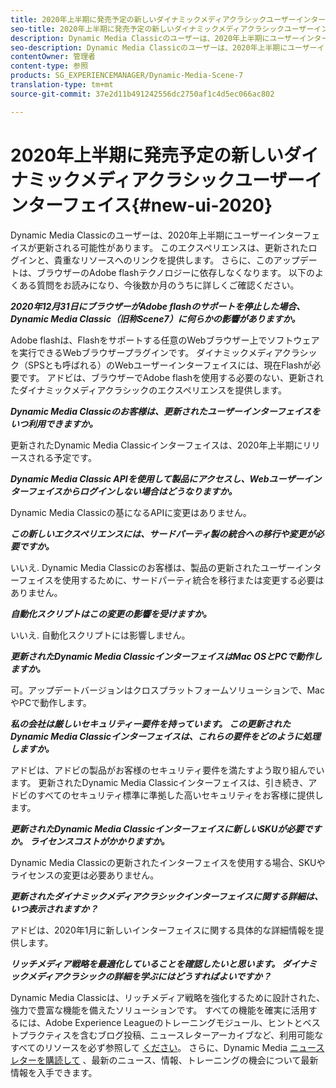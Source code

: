 ```yaml
---
title: 2020年上半期に発売予定の新しいダイナミックメディアクラシックユーザーインターフェイス
seo-title: 2020年上半期に発売予定の新しいダイナミックメディアクラシックユーザーインターフェイス
description: Dynamic Media Classicのユーザーは、2020年上半期にユーザーインターフェイスが更新される可能性があります。 このエクスペリエンスは、更新されたログインと重要なリソースへのリンクを提供します。また、この更新は、ブラウザーのAdobe flashテクノロジーに依存しなくなります。
seo-description: Dynamic Media Classicのユーザーは、2020年上半期にユーザーインターフェイスが更新される可能性があります。 このエクスペリエンスは、更新されたログインと重要なリソースへのリンクを提供します。また、この更新は、ブラウザーのAdobe flashテクノロジーに依存しなくなります。
contentOwner: 管理者
content-type: 参照
products: SG_EXPERIENCEMANAGER/Dynamic-Media-Scene-7
translation-type: tm+mt
source-git-commit: 37e2d11b491242556dc2750af1c4d5ec066ac802

---
```



# 2020年上半期に発売予定の新しいダイナミックメディアクラシックユーザーインターフェイス{#new-ui-2020}

Dynamic Media Classicのユーザーは、2020年上半期にユーザーインターフェイスが更新される可能性があります。 このエクスペリエンスは、更新されたログインと、貴重なリソースへのリンクを提供します。 さらに、このアップデートは、ブラウザーのAdobe flashテクノロジーに依存しなくなります。 以下のよくある質問をお読みになり、今後数か月のうちに詳しくご確認ください。

**_2020年12月31日にブラウザーがAdobe flashのサポートを停止した場合、Dynamic Media Classic（旧称Scene7）に何らかの影響がありますか。_**

Adobe flashは、Flashをサポートする任意のWebブラウザー上でソフトウェアを実行できるWebブラウザープラグインです。 ダイナミックメディアクラシック（SPSとも呼ばれる）のWebユーザーインターフェイスには、現在Flashが必要です。 アドビは、ブラウザーでAdobe flashを使用する必要のない、更新されたダイナミックメディアクラシックのエクスペリエンスを提供します。

**_Dynamic Media Classicのお客様は、更新されたユーザーインターフェイスをいつ利用できますか。_**

更新されたDynamic Media Classicインターフェイスは、2020年上半期にリリースされる予定です。

**_Dynamic Media Classic APIを使用して製品にアクセスし、Webユーザーインターフェイスからログインしない場合はどうなりますか。_**

Dynamic Media Classicの基になるAPIに変更はありません。

**_この新しいエクスペリエンスには、サードパーティ製の統合への移行や変更が必要ですか。_**

いいえ. Dynamic Media Classicのお客様は、製品の更新されたユーザーインターフェイスを使用するために、サードパーティ統合を移行または変更する必要はありません。

**_自動化スクリプトはこの変更の影響を受けますか。_**

いいえ. 自動化スクリプトには影響しません。

**_更新されたDynamic Media ClassicインターフェイスはMac OSとPCで動作しますか。_**

可。アップデートバージョンはクロスプラットフォームソリューションで、MacやPCで動作します。

**_私の会社は厳しいセキュリティー要件を持っています。 この更新されたDynamic Media Classicインターフェイスは、これらの要件をどのように処理しますか。_**

アドビは、アドビの製品がお客様のセキュリティ要件を満たすよう取り組んでいます。 更新されたDynamic Media Classicインターフェイスは、引き続き、アドビのすべてのセキュリティ標準に準拠した高いセキュリティをお客様に提供します。

**_更新されたDynamic Media Classicインターフェイスに新しいSKUが必要ですか。 ライセンスコストがかかりますか。_**

Dynamic Media Classicの更新されたインターフェイスを使用する場合、SKUやライセンスの変更は必要ありません。

**_更新されたダイナミックメディアクラシックインターフェイスに関する詳細は、いつ表示されますか？_**

アドビは、2020年1月に新しいインターフェイスに関する具体的な詳細情報を提供します。

**_リッチメディア戦略を最適化していることを確認したいと思います。 ダイナミックメディアクラシックの詳細を学ぶにはどうすればよいですか？_**

Dynamic Media Classicは、リッチメディア戦略を強化するために設計された、強力で豊富な機能を備えたソリューションです。 すべての機能を確実に活用するには、Adobe Experience Leagueのトレーニングモジュール、ヒントとベストプラクティスを含むブログ投稿、ニュースレターアーカイブなど、利用可能なすべてのリソースを必ず参照して [ください](dynamic-media-newsletter.md)。 さらに、Dynamic Media [ニュースレターを購読して](https://www.adobe.com/subscription/dynamic-media-newsletter.html) 、最新のニュース、情報、トレーニングの機会について最新情報を入手できます。